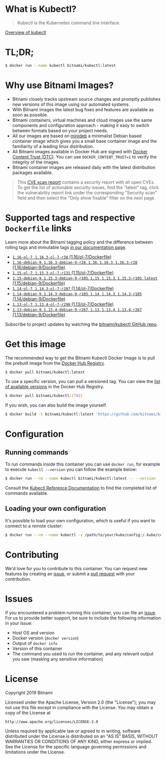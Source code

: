 
# What is Kubectl?

> Kubectl is the Kubernetes command line interface.

[Overview of kubectl](https://kubernetes.io/docs/reference/kubectl/overview/)

# TL;DR;

```bash
$ docker run --name kubectl bitnami/kubectl:latest
```

# Why use Bitnami Images?

* Bitnami closely tracks upstream source changes and promptly publishes new versions of this image using our automated systems.
* With Bitnami images the latest bug fixes and features are available as soon as possible.
* Bitnami containers, virtual machines and cloud images use the same components and configuration approach - making it easy to switch between formats based on your project needs.
* All our images are based on [minideb](https://github.com/bitnami/minideb) a minimalist Debian based container image which gives you a small base container image and the familiarity of a leading linux distribution.
* All Bitnami images available in Docker Hub are signed with [Docker Content Trust (DTC)](https://docs.docker.com/engine/security/trust/content_trust/). You can use `DOCKER_CONTENT_TRUST=1` to verify the integrity of the images.
* Bitnami container images are released daily with the latest distribution packages available.


> This [CVE scan report](https://quay.io/repository/bitnami/kubectl?tab=tags) contains a security report with all open CVEs. To get the list of actionable security issues, find the "latest" tag, click the vulnerability report link under the corresponding "Security scan" field and then select the "Only show fixable" filter on the next page.

# Supported tags and respective `Dockerfile` links

Learn more about the Bitnami tagging policy and the difference between rolling tags and immutable tags [in our documentation page](https://docs.bitnami.com/containers/how-to/understand-rolling-tags-containers/).


* [`1.16-ol-7`, `1.16.3-ol-7-r38` (1.16/ol-7/Dockerfile)](https://github.com/bitnami/bitnami-docker-kubectl/blob/1.16.3-ol-7-r38/1.16/ol-7/Dockerfile)
* [`1.16-debian-9`, `1.16.3-debian-9-r28`, `1.16`, `1.16.3`, `1.16.3-r28` (1.16/debian-9/Dockerfile)](https://github.com/bitnami/bitnami-docker-kubectl/blob/1.16.3-debian-9-r28/1.16/debian-9/Dockerfile)
* [`1.15-ol-7`, `1.15.3-ol-7-r131` (1.15/ol-7/Dockerfile)](https://github.com/bitnami/bitnami-docker-kubectl/blob/1.15.3-ol-7-r131/1.15/ol-7/Dockerfile)
* [`1.15-debian-9`, `1.15.3-debian-9-r105`, `1.15`, `1.15.3`, `1.15.3-r105`, `latest` (1.15/debian-9/Dockerfile)](https://github.com/bitnami/bitnami-docker-kubectl/blob/1.15.3-debian-9-r105/1.15/debian-9/Dockerfile)
* [`1.14-ol-7`, `1.14.3-ol-7-r207` (1.14/ol-7/Dockerfile)](https://github.com/bitnami/bitnami-docker-kubectl/blob/1.14.3-ol-7-r207/1.14/ol-7/Dockerfile)
* [`1.14-debian-9`, `1.14.3-debian-9-r185`, `1.14`, `1.14.3`, `1.14.3-r185` (1.14/debian-9/Dockerfile)](https://github.com/bitnami/bitnami-docker-kubectl/blob/1.14.3-debian-9-r185/1.14/debian-9/Dockerfile)
* [`1.13-ol-7`, `1.13.4-ol-7-r298` (1.13/ol-7/Dockerfile)](https://github.com/bitnami/bitnami-docker-kubectl/blob/1.13.4-ol-7-r298/1.13/ol-7/Dockerfile)
* [`1.13-debian-9`, `1.13.4-debian-9-r267`, `1.13`, `1.13.4`, `1.13.4-r267` (1.13/debian-9/Dockerfile)](https://github.com/bitnami/bitnami-docker-kubectl/blob/1.13.4-debian-9-r267/1.13/debian-9/Dockerfile)

Subscribe to project updates by watching the [bitnami/kubectl GitHub repo](https://github.com/bitnami/bitnami-docker-kubectl).

# Get this image

The recommended way to get the Bitnami Kubectl Docker Image is to pull the prebuilt image from the [Docker Hub Registry](https://hub.docker.com/r/bitnami/kubectl).

```bash
$ docker pull bitnami/kubectl:latest
```

To use a specific version, you can pull a versioned tag. You can view the [list of available versions](https://hub.docker.com/r/bitnami/kubectl/tags/) in the Docker Hub Registry.

```bash
$ docker pull bitnami/kubectl:[TAG]
```

If you wish, you can also build the image yourself.

```bash
$ docker build -t bitnami/kubectl:latest 'https://github.com/bitnami/bitnami-docker-kubectl.git#master:1.15/debian-9'
```

# Configuration

## Running commands

To run commands inside this container you can use `docker run`, for example to execute `kubectl --version` you can follow the example below:

```bash
$ docker run --rm --name kubectl bitnami/kubectl:latest -- --version
```

Consult the [Kubectl Reference Documentation](https://kubernetes.io/docs/reference/generated/kubectl/kubectl-commands) to find the completed list of commands available.

## Loading your own configuration

It's possible to load your own configuration, which is useful if you want to connect to a remote cluster:

```bash
$ docker run --rm --name kubectl -v /path/to/your/kube/config:/.kube/config bitnami/kubectl:latest
```

# Contributing

We'd love for you to contribute to this container. You can request new features by creating an [issue](https://github.com/bitnami/bitnami-docker-kubectl/issues), or submit a [pull request](https://github.com/bitnami/bitnami-docker-kubectl/pulls) with your contribution.

# Issues

If you encountered a problem running this container, you can file an [issue](https://github.com/bitnami/bitnami-docker-kubectl/issues). For us to provide better support, be sure to include the following information in your issue:

- Host OS and version
- Docker version (`docker version`)
- Output of `docker info`
- Version of this container
- The command you used to run the container, and any relevant output you saw (masking any sensitive information)

# License

Copyright 2019 Bitnami

Licensed under the Apache License, Version 2.0 (the "License");
you may not use this file except in compliance with the License.
You may obtain a copy of the License at

    http://www.apache.org/licenses/LICENSE-2.0

Unless required by applicable law or agreed to in writing, software
distributed under the License is distributed on an "AS IS" BASIS,
WITHOUT WARRANTIES OR CONDITIONS OF ANY KIND, either express or implied.
See the License for the specific language governing permissions and
limitations under the License.
